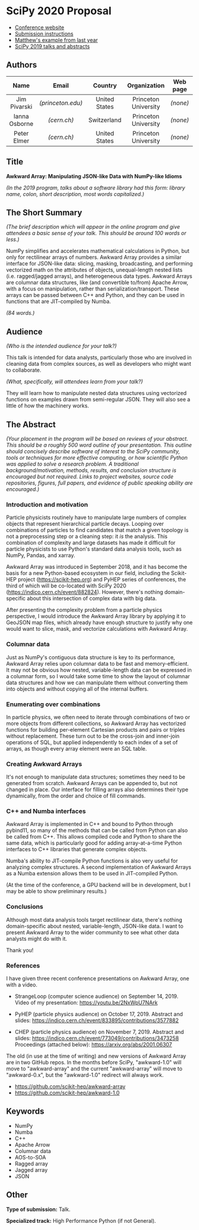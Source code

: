 # SciPy 2020 Proposal

   * [Conference website](https://www.scipy2020.scipy.org/)
   * [Submission instructions](https://www.scipy2020.scipy.org/talk-poster-presentations)
   * [Matthew's example from last year](https://github.com/matthewfeickert/SciPy2019-Proposal#readme)
   * [SciPy 2019 talks and abstracts](https://www.youtube.com/playlist?list=PLYx7XA2nY5GcDQblpQ_M1V3PQPoLWiDAC)

## Authors

| Name | Email | Country | Organization | Web page | Corresponding? |
|:-:|:-:|:-:|:-:|:-:|:-:|
| Jim Pivarski | _(princeton.edu)_ | United States | Princeton University | _(none)_ | **yes** |
| Ianna Osborne | _(cern.ch)_ | Switzerland | Princeton University | _(none)_ | no |
| Peter Elmer | _(cern.ch)_ | United States | Princeton University | _(none)_ | no |

## Title

**Awkward Array: Manipulating JSON-like Data with NumPy-like Idioms**

_(In the 2019 program, talks about a software library had this form: library name, colon, short description, most words capitalized.)_

## The Short Summary

_(The brief description which will appear in the online program and give attendees a basic sense of your talk. This should be around 100 words or less.)_

NumPy simplifies and accelerates mathematical calculations in Python, but only for rectilinear arrays of numbers. Awkward Array provides a similar interface for JSON-like data: slicing, masking, broadcasting, and performing vectorized math on the attributes of objects, unequal-length nested lists (i.e. ragged/jagged arrays), and heterogeneous data types. Awkward Arrays are columnar data structures, like (and convertible to/from) Apache Arrow, with a focus on manipulation, rather than serialization/transport. These arrays can be passed between C++ and Python, and they can be used in functions that are JIT-compiled by Numba.

_(84 words.)_

## Audience

_(Who is the intended audience for your talk?)_

This talk is intended for data analysts, particularly those who are involved in cleaning data from complex sources, as well as developers who might want to collaborate.

_(What, specifically, will attendees learn from your talk?)_

They will learn how to manipulate nested data structures using vectorized functions on examples drawn from semi-regular JSON. They will also see a little of how the machinery works.

## The Abstract

_(Your placement in the program will be based on reviews of your abstract. This should be a roughly 500 word outline of your presentation. This outline should concisely describe software of interest to the SciPy community, tools or techniques for more effective computing, or how scientific Python was applied to solve a research problem. A traditional background/motivation, methods, results, and conclusion structure is encouraged but not required. Links to project websites, source code repositories, figures, full papers, and evidence of public speaking ability are encouraged.)_

### Introduction and motivation

Particle physicists routinely have to manipulate large numbers of complex objects that represent hierarchical particle decays. Looping over combinations of particles to find candidates that match a given topology is not a preprocessing step or a cleaning step: it _is_ the analysis. This combination of complexity and large datasets has made it difficult for particle physicists to use Python's standard data analysis tools, such as NumPy, Pandas, and xarray.

Awkward Array was introduced in September 2018, and it has become the basis for a new Python-based ecosystem in our field, including the Scikit-HEP project (https://scikit-hep.org) and PyHEP series of conferences, the third of which will be co-located with SciPy 2020 (https://indico.cern.ch/event/882824). However, there's nothing domain-specific about this intersection of complex data with big data.

After presenting the complexity problem from a particle physics perspective, I would introduce the Awkward Array library by applying it to GeoJSON map files, which already have enough structure to justify why one would want to slice, mask, and vectorize calculations with Awkward Array.

### Columnar data

Just as NumPy's contiguous data structure is key to its performance, Awkward Array relies upon columnar data to be fast and memory-efficient. It may not be obvious how nested, variable-length data can be expressed in a columnar form, so I would take some time to show the layout of columnar data structures and how we can manipulate them without converting them into objects and without copying all of the internal buffers.

### Enumerating over combinations

In particle physics, we often need to iterate through combinations of two or more objects from different collections, so Awkward Array has vectorized functions for building per-element Cartesian products and pairs or triples without replacement. These turn out to be the cross-join and inner-join operations of SQL, but applied independently to each index of a set of arrays, as though every array element were an SQL table.

### Creating Awkward Arrays

It's not enough to manipulate data structures; sometimes they need to be generated from scratch. Awkward Arrays can be appended to, but not changed in place. Our interface for filling arrays also determines their type dynamically, from the order and choice of fill commands.

### C++ and Numba interfaces

Awkward Array is implemented in C++ and bound to Python through pybind11, so many of the methods that can be called from Python can also be called from C++. This allows compiled code and Python to share the same data, which is particularly good for adding array-at-a-time Python interfaces to C++ libraries that generate complex objects.

Numba's ability to JIT-compile Python functions is also very useful for analyzing complex structures. A second implementation of Awkward Arrays as a Numba extension allows them to be used in JIT-compiled Python.

(At the time of the conference, a GPU backend will be in development, but I may be able to show preliminary results.)

### Conclusions

Although most data analysis tools target rectilinear data, there's nothing domain-specific about nested, variable-length, JSON-like data. I want to present Awkward Array to the wider community to see what other data analysts might do with it.

Thank you!

### References

I have given three recent conference presentations on Awkward Array, one with a video.

   * StrangeLoop (computer science audience) on September 14, 2019.
     Video of my presentation: https://youtu.be/2NxWpU7NArk

   * PyHEP (particle physics audience) on October 17, 2019.
     Abstract and slides: https://indico.cern.ch/event/833895/contributions/3577882

   * CHEP (particle physics audience) on November 7, 2019.
     Abstract and slides: https://indico.cern.ch/event/773049/contributions/3473258
     Proceedings (attached below): https://arxiv.org/abs/2001.06307

The old (in use at the time of writing) and new versions of Awkward Array are in two GitHub repos. In the months before SciPy, "awkward-1.0" will move to "awkward-array" and the current "awkward-array" will move to "awkward-0.x", but the "awkward-1.0" redirect will always work.

   * https://github.com/scikit-hep/awkward-array
   * https://github.com/scikit-hep/awkward-1.0

## Keywords

   * NumPy
   * Numba
   * C++
   * Apache Arrow
   * Columnar data
   * AOS-to-SOA
   * Ragged array
   * Jagged array
   * JSON

## Other

**Type of submission:** Talk.

**Specialized track:** High Performance Python (if not General).
